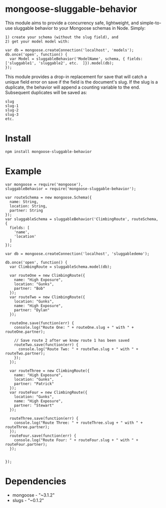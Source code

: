 mongoose-sluggable-behavior
===========================
  This module aims to provide a concurrency safe, lightweight, and simple-to-use sluggable behavior to
  your Mongoose schemas in Node. Simply:

    1) create your schema (without the slug field), and
    2) get your model model with:

    var db = mongoose.createConnection('localhost', 'models');
    db.once('open', function() {
      var Model = sluggableBehavior('ModelName', schema, { fields: ['sluggable1', 'sluggable2', etc.  ]}).model(db);
    });

  This module provides a drop-in replacement for save that will catch a unique
  field error on save if the field is the document's slug. If the slug is a duplicate,
  the behavior will append a counting variable to the end. Subsequent duplicates
  will be saved as:

    slug
    slug-1
    slug-2
    slug-3
    etc.

Install
=======
    npm install mongoose-sluggable-behavior

Example
=======
    var mongoose = require('mongoose'),
    sluggableBehavior = require('mongoose-sluggable-behavior');

    var routeSchema = new mongoose.Schema({
      name: String,
      location: String,
      partner: String
    });
    var sluggableSchema = sluggableBehavior('ClimbingRoute', routeSchema, {
      fields: [
        'name',
        'location'
      ]
    });

    var db = mongoose.createConnection('localhost', 'sluggabledemo');

    db.once('open', function() {
      var ClimbingRoute = sluggableSchema.model(db);

      var routeOne = new ClimbingRoute({
        name: "High Exposure",
        location: "Gunks",
        partner: "Bob"
      });
      var routeTwo = new ClimbingRoute({
        location: "Gunks",
        name: "High Exposure",
        partner: "Dylan"
      });

      routeOne.save(function(err) {
        console.log("Route One: " + routeOne.slug + " with " + routeOne.partner);

        // Save route 2 after we know route 1 has been saved
        routeTwo.save(function(err) {
          console.log("Route Two: " + routeTwo.slug + " with " + routeTwo.partner);
        });
      });

      var routeThree = new ClimbingRoute({
        name: "High Exposure",
        location: "Gunks",
        partner: "Patrick"
      });
      var routeFour = new ClimbingRoute({
        location: "Gunks",
        name: "High Exposure",
        partner: "Stewart"
      });

      routeThree.save(function(err) {
        console.log("Route Three: " + routeThree.slug + " with " + routeThree.partner);
      });
      routeFour.save(function(err) {
        console.log("Route Four: " + routeFour.slug + " with " + routeFour.partner);
      });


    });



Dependencies
============

 * mongoose - "~3.1.2"
 * slugs - "~0.1.2"
